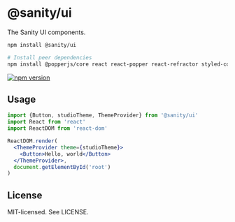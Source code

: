 # @sanity/ui

The Sanity UI components.

```sh
npm install @sanity/ui

# Install peer dependencies
npm install @popperjs/core react react-popper react-refractor styled-components
```

[![npm version](https://img.shields.io/npm/v/@sanity/ui.svg?style=flat-square)](https://www.npmjs.com/package/@sanity/ui)

## Usage

```jsx
import {Button, studioTheme, ThemeProvider} from '@sanity/ui'
import React from 'react'
import ReactDOM from 'react-dom'

ReactDOM.render(
  <ThemeProvider theme={studioTheme}>
    <Button>Hello, world</Button>
  </ThemeProvider>,
  document.getElementById('root')
)
```

## License

MIT-licensed. See LICENSE.
